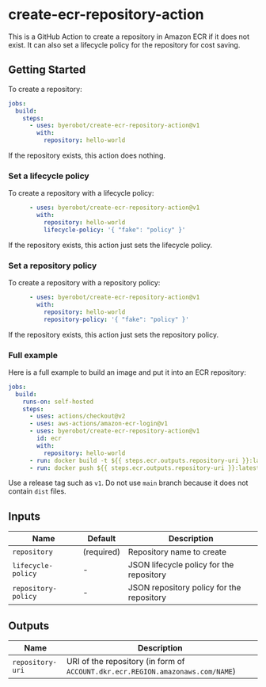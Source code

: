 # create-ecr-repository-action

This is a GitHub Action to create a repository in Amazon ECR if it does not exist.
It can also set a lifecycle policy for the repository for cost saving.


## Getting Started

To create a repository:

```yaml
jobs:
  build:
    steps:
      - uses: byerobot/create-ecr-repository-action@v1
        with:
          repository: hello-world
```

If the repository exists, this action does nothing.


### Set a lifecycle policy

To create a repository with a lifecycle policy:

```yaml
      - uses: byerobot/create-ecr-repository-action@v1
        with:
          repository: hello-world
          lifecycle-policy: '{ "fake": "policy" }'
```

If the repository exists, this action just sets the lifecycle policy.

### Set a repository policy

To create a repository with a repository policy:

```yaml
      - uses: byerobot/create-ecr-repository-action@v1
        with:
          repository: hello-world
          repository-policy: '{ "fake": "policy" }'
```

If the repository exists, this action just sets the repository policy.


### Full example

Here is a full example to build an image and put it into an ECR repository:

```yaml
jobs:
  build:
    runs-on: self-hosted
    steps:
      - uses: actions/checkout@v2
      - uses: aws-actions/amazon-ecr-login@v1
      - uses: byerobot/create-ecr-repository-action@v1
        id: ecr
        with:
          repository: hello-world
      - run: docker build -t ${{ steps.ecr.outputs.repository-uri }}:latest .
      - run: docker push ${{ steps.ecr.outputs.repository-uri }}:latest
```

Use a release tag such as `v1`.
Do not use `main` branch because it does not contain `dist` files.


## Inputs

| Name                | Default | Description
|---------------------|---------|------------
| `repository`        | (required) | Repository name to create
| `lifecycle-policy`  | - | JSON lifecycle policy for the repository
| `repository-policy` | - | JSON repository policy for the repository


## Outputs

| Name | Description
|------|------------
| `repository-uri` | URI of the repository (in form of `ACCOUNT.dkr.ecr.REGION.amazonaws.com/NAME`)
